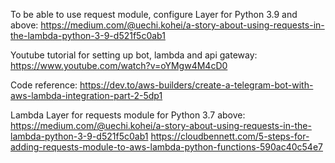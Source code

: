 To be able to use request module, configure Layer for Python 3.9 and above: https://medium.com/@uechi.kohei/a-story-about-using-requests-in-the-lambda-python-3-9-d521f5c0ab1

Youtube tutorial for setting up bot, lambda and api gateway: https://www.youtube.com/watch?v=oYMgw4M4cD0

Code reference: https://dev.to/aws-builders/create-a-telegram-bot-with-aws-lambda-integration-part-2-5dp1

Lambda Layer for requests module for Python 3.7 above: https://medium.com/@uechi.kohei/a-story-about-using-requests-in-the-lambda-python-3-9-d521f5c0ab1 https://cloudbennett.com/5-steps-for-adding-requests-module-to-aws-lambda-python-functions-590ac40c54e7
